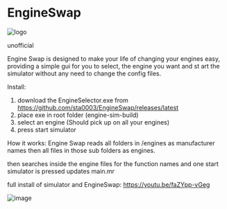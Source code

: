 # EngineSwap
![logo](https://user-images.githubusercontent.com/65334355/187918447-ddb972a6-ce34-4173-994f-a3c7f5ca97d8.png)

unofficial

Engine Swap is designed to make your life of changing your engines easy, providing a simple gui for you to select,
the engine you want and st art the simulator without any need to change the config files.

Install:
1. download the EngineSelector.exe from https://github.com/sta0003/EngineSwap/releases/latest
2. place exe in root folder (engine-sim-build)
3. select an engine (Should pick up on all your engines)
4. press start simulator



How it works:
Engine Swap reads all folders in /engines as manufacturer names then all files in those sub folders as engines.

then searches inside the engine files for the function names and one start simulator is pressed updates main.mr



full install of simulator and EngineSwap:
https://youtu.be/faZYpp-vGeg

![image](https://user-images.githubusercontent.com/65334355/187917960-553c4921-2938-4c5a-bc3d-3843af9a0a54.png)
